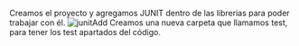 Creamos el proyecto y agregamos JUNIT dentro de las librerias para poder trabajar con él.
![junitAdd](image.png)
Creamos una nueva carpeta que llamamos test, para tener los test apartados del código.